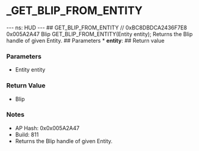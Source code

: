 # _GET_BLIP_FROM_ENTITY

--- ns: HUD --- ## GET_BLIP_FROM_ENTITY  // 0xBC8DBDCA2436F7E8 0x005A2A47 Blip GET_BLIP_FROM_ENTITY(Entity entity);  Returns the Blip handle of given Entity.  ## Parameters * **entity**:  ## Return value

### Parameters
* Entity entity

### Return Value
* Blip

### Notes
* AP Hash: 0x0x005A2A47
* Build: 811
* Returns the Blip handle of given Entity.

